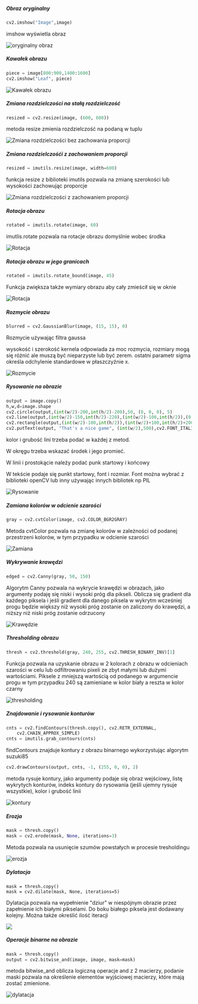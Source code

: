 



##### Obraz oryginalny

```python
cv2.imshow("Image",image)
```

imshow wyświetla obraz

![oryginalny obraz](images/image-org.jpg)

##### Kawałek obrazu

```python
piece = image[800:900,1400:1600]
cv2.imshow("Leaf", piece)
```

![Kawałek obrazu](images/image-piece.jpg)

##### Zmiana rozdzielczości na stałą rozdzielczość

```python
resized = cv2.resize(image, (600, 600))
```

metoda resize zmienia rozdzielczość na podaną w tuplu

![Zmiana rozdzielczości bez zachowania proporcji](images/image-fixed-resize.jpg)



##### Zmiana rozdzielczośći z zachowaniem proporcji

```python
resized = imutils.resize(image, width=600)
```

funkcja resize z biblioteki imutils pozwala na zmianę szerokości lub wysokości zachowując proporcje

![Zmiana rozdzielczości z zachowaniem proporcji](images/image-ratio-resize.jpg)



##### Rotacja obrazu



```python
rotated = imutils.rotate(image, 60)
```



imutlis.rotate pozwala na rotacje obrazu domyślnie wobec środka

![Rotacja](C:\Users\kubu1\PycharmProjects\lab1\zad9\images\image-rotated.jpg)



##### Rotacja obrazu w jego granicach

```python
rotated = imutils.rotate_bound(image, 45)
```



Funkcja zwiększa także wymiary obrazu aby cały zmieścił się w oknie



![Rotacja](C:\Users\kubu1\PycharmProjects\lab1\zad9\images\image-rotated-inbound.jpg)



##### Rozmycie obrazu

```python
blurred = cv2.GaussianBlur(image, (15, 15), 0)
```

Rozmycie używając filtra gaussa

wysokość i szerokość kernela odpowiada za moc rozmycia, rozmiary mogą się różnić ale muszą być nieparzyste lub być zerem. ostatni parametr sigma określa odchylenie standardowe w płaszczyźnie x. 



![Rozmycie](C:\Users\kubu1\PycharmProjects\lab1\zad9\images\image-blurred.jpg)



##### Rysowanie na obrazie

```python
output = image.copy()
h,w,d=image.shape
cv2.circle(output,(int(w/2)-200,int(h/2)-200),50, (0, 0, 0), 5)
cv2.line(output,(int(w/2)-150,int(h/2)-220),(int(w/2)-100,int(h/2)),(0,0,0),5)
cv2.rectangle(output,(int(w/2)-100,int(h/2)),(int(w/2)+100,int(h/2)+200),(0,0,255),25)
cv2.putText(output, "That's a nice game", (int(w/2),500),cv2.FONT_ITALIC,2.5, (123, 214, 15), 7)
```

kolor i grubość lini trzeba podać w każdej z metod. 

W okręgu trzeba wskazać środek i jego promieć.

W linii i prostokącie należy podać punk startowy i końcowy

W tekście podaje się punkt startowy, font i rozmiar. Font można wybrać z biblioteki openCV lub inny używając innych bibliotek np PIL

![Rysowanie](C:\Users\kubu1\PycharmProjects\lab1\zad9\images\image-painted.jpg)



##### Zamiana kolorów w odcienie szarości

```python
gray = cv2.cvtColor(image, cv2.COLOR_BGR2GRAY)
```

Metoda cvtColor pozwala na zmianę kolorów w zależności od podanej przestrzeni kolorów, w tym przypadku w odcienie szarości

![Zamiana](C:\Users\kubu1\PycharmProjects\lab1\zad9\images\pokemons-gray.jpg)



##### Wykrywanie krawędzi



```python
edged = cv2.Canny(gray, 50, 150)
```

Algorytm Canny pozwala na wykrycie krawędzi w obrazach, jako argumenty podaję się niski i wysoki próg dla pikseli. Oblicza się gradient dla każdego piksela i jeśli gradient dla danego piksela w wykrytm wcześniej progu będzie większy niż wysoki próg zostanie on zaliczony do krawędzi, a niższy niż niski próg zostanie odrzucony

![Krawędzie](C:\Users\kubu1\PycharmProjects\lab1\zad9\images\pokemons-edged.jpg)





##### Thresholding obrazu



```python
thresh = cv2.threshold(gray, 240, 255, cv2.THRESH_BINARY_INV)[1]
```

Funkcja pozwala na uzyskanie obrazu w 2 kolorach z obrazu w odcieniach szarości w celu lub odfiltrowaniu pixeli ze zbyt małymi lub dużymi wartościami. Piksele z mniejszą wartością od podanego w argumencie progu w tym przypadku 240 są zamieniane w kolor biały a reszta w kolor czarny

![thresholding](C:\Users\kubu1\PycharmProjects\lab1\zad9\images\pokemons-thresh.jpg)





##### Znajdowanie i rysowanie konturów



```python
cnts = cv2.findContours(thresh.copy(), cv2.RETR_EXTERNAL,
	cv2.CHAIN_APPROX_SIMPLE)
cnts = imutils.grab_contours(cnts)
```

findContours znajduje kontury z obrazu binarnego wykorzystując algorytm suzuki85 



```python
cv2.drawContours(output, cnts, -1, (255, 0, 0), 2)
```

metoda rysuje kontury, jako argumenty podaje się obraz wejściowy, listę wykrytych konturów, indeks kontury do rysowania (jeśli ujemny rysuje wszystkie), kolor i grubość linii

![kontury](C:\Users\kubu1\PycharmProjects\lab1\zad9\images\pokemons-contours.jpg)





##### Erozja



```python
mask = thresh.copy()
mask = cv2.erode(mask, None, iterations=3)
```

Metoda pozwala na usunięcie szumów powstałych w procesie tresholdingu 

![erozja](C:\Users\kubu1\PycharmProjects\lab1\zad9\images\pokemons-eroded.jpg)



##### Dylatacja

```
mask = thresh.copy()
mask = cv2.dilate(mask, None, iterations=5)
```

Dylatacja pozwala na wypełnienie "dziur" w niespójnym obrazie przez zapełnienie ich białymi pikselami. Do boku białego piksela jest dodawany kolejny. Można także określić ilość iteracji

![](C:\Users\kubu1\PycharmProjects\lab1\zad9\images\pokemons-dilated.jpg)



##### Operacje binarne na obrazie

```python
mask = thresh.copy()
output = cv2.bitwise_and(image, image, mask=mask)
```

metoda bitwise_and oblicza logiczną operacje and z 2 macierzy, podanie maski pozwala na określenie elementów wyjściowej macierzy, które mają zostać zmienione. 

![dylatacja](C:\Users\kubu1\PycharmProjects\lab1\zad9\images\pokemons-bitwise.jpg)